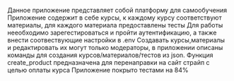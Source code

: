 Данное приложение представляет собой платформу для самообучения
Приложение содержит в себе курсы, к каждому курсу соответствуют материалы, для каждого материала предоставлены тесты
Для работы нееобходимо зарегестироваться и пройти аутентификацию, а также внести соотвествующие настройки в .env
Создавать курсы,материалы и редактировать их могут только модераторы, в приложении описаны команды для создания курсов/материалов/тестов из json.
Функция create_product предназначена для перенаправки на сайт страйп с целью оплаты курса 
Приложение покрыто тестами на 84%

